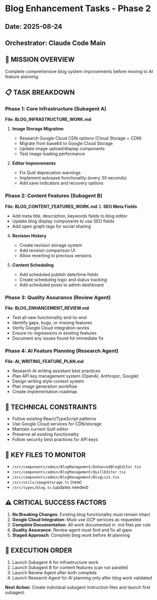 # Blog Enhancement Tasks - Phase 2
## Date: 2025-08-24
## Orchestrator: Claude Code Main

## 🎯 MISSION OVERVIEW
Complete comprehensive blog system improvements before moving to AI feature planning.

## 📋 TASK BREAKDOWN

### Phase 1: Core Infrastructure (Subagent A)
**File: BLOG_INFRASTRUCTURE_WORK.md**
1. **Image Storage Migration**
   - Research Google Cloud CDN options (Cloud Storage + CDN)
   - Migrate from base64 to Google Cloud Storage
   - Update image upload/display components
   - Test image loading performance

2. **Editor Improvements** 
   - Fix Quill deprecation warnings
   - Implement autosave functionality (every 30 seconds)
   - Add save indicators and recovery options

### Phase 2: Content Features (Subagent B) 
**File: BLOG_CONTENT_FEATURES_WORK.md**
3. **SEO Meta Fields**
   - Add meta title, description, keywords fields to blog editor
   - Update blog display components to use SEO fields
   - Add open graph tags for social sharing

4. **Revision History**
   - Create revision storage system
   - Add revision comparison UI
   - Allow reverting to previous versions

5. **Content Scheduling**
   - Add scheduled publish date/time fields
   - Create scheduling logic and status tracking
   - Add scheduled posts to admin dashboard

### Phase 3: Quality Assurance (Review Agent)
**File: BLOG_ENHANCEMENT_REVIEW.md**
- Test all new functionality end-to-end
- Identify gaps, bugs, or missing features
- Verify Google Cloud integration works
- Ensure no regressions in existing features
- Document any issues found for immediate fix

### Phase 4: AI Feature Planning (Research Agent)
**File: AI_WRITING_FEATURE_PLAN.md**
- Research AI writing assistant best practices
- Plan API key management system (OpenAI, Anthropic, Google)
- Design writing style context system
- Plan image generation workflow
- Create implementation roadmap

## 🔧 TECHNICAL CONSTRAINTS
- Follow existing React/TypeScript patterns
- Use Google Cloud services for CDN/storage
- Maintain current Quill editor
- Preserve all existing functionality
- Follow security best practices for API keys

## 📁 KEY FILES TO MONITOR
- `/src/components/admin/BlogManagement/EnhancedBlogEditor.tsx`
- `/src/components/admin/BlogManagement/QuillEditor.tsx` 
- `/src/components/admin/BlogManagement/BlogList.tsx`
- `/src/utils/imageStorage.ts` (new)
- `/src/types/blog.ts` (updates needed)

## ⚠️ CRITICAL SUCCESS FACTORS
1. **No Breaking Changes**: Existing blog functionality must remain intact
2. **Google Cloud Integration**: Must use GCP services as requested
3. **Complete Documentation**: All work documented in .md files per rule
4. **Quality Assurance**: Review agent must find and fix all gaps
5. **Staged Approach**: Complete blog work before AI planning

## 🚀 EXECUTION ORDER
1. Launch Subagent A for infrastructure work
2. Launch Subagent B for content features (can run parallel)  
3. Launch Review Agent after both complete
4. Launch Research Agent for AI planning only after blog work validated

**Next Action**: Create individual subagent instruction files and launch first subagent.